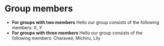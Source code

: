 # Group members

* **For groups with two members** Hello our group consists of the following members: X, Y
* **For groups with three members** Hello our group consists of the following members: Charavee, Michiru, Lily

